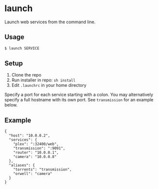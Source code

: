 # launch

Launch web services from the command line.

## Usage

```bash
$ launch SERVICE
```

## Setup

1. Clone the repo
2. Run installer in repo: `sh install`
3. Edit `.launchrc` in your home directory

Specify a port for each service starting with a colon. You may alternatively specify a full hostname with its own port. See `transmission` for an example below.

## Example
```
{
  "host": "10.0.0.2",
  "services": {
    "plex": ":32400/web",
    "transmission": ":9091",
    "router": "10.0.0.1",
    "camera": "10.0.0.8"
  },
  "aliases": {
    "torrents": "transmission",
    "orwell": "camera"
  }
}
```
